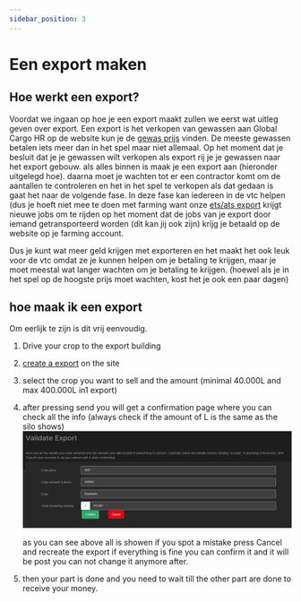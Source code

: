 ```yaml
---
sidebar_position: 3
---
```


# Een export maken

## Hoe werkt een export?

Voordat we ingaan op hoe je een export maakt zullen we eerst wat uitleg geven over export. Een export is het verkopen van gewassen aan Global Cargo HR op de website kun je de [gewas prijs](https://trucksweb.globalcargovtc.nl/farming/crops-price/) vinden. De meeste gewassen betalen iets meer dan in het spel maar niet allemaal.
Op het moment dat je besluit dat je je gewassen wilt verkopen als export rij je je gewassen naar het export gebouw. als alles binnen is maak je een export aan (hieronder uitgelegd hoe). daarna moet je wachten tot er een contractor komt om de aantallen te controleren en het in het spel te verkopen als dat gedaan is gaat het naar de volgende fase.
In deze fase kan iedereen in de vtc helpen (dus je hoeft niet mee te doen met farming want onze [ets/ats export](https://trucksweb.globalcargovtc.nl/export) krijgt nieuwe jobs om te rijden op het moment dat de jobs van je export door iemand getransporteerd worden (dit kan jij ook zijn) krijg je betaald op de website op je farming account.

Dus je kunt wat meer geld krijgen met exporteren en het maakt het ook leuk voor de vtc omdat ze je kunnen helpen om je betaling te krijgen, maar je moet meestal wat langer wachten om je betaling te krijgen. (hoewel als je in het spel op de hoogste prijs moet wachten, kost het je ook een paar dagen)

## hoe maak ik een export

Om eerlijk te zijn is dit vrij eenvoudig.

1. Drive your crop to the export building
2. [create a export](https://trucksweb.globalcargovtc.nl/farming/create-export) on the site
3. select the crop you want to sell and the amount (minimal 40.000L and max 400.000L in1 export)
4. after pressing send you will get a confirmation page where you can check all the info (always check if the amount of L is the same as the silo shows)
   ![validate export](./images/validate-export.png)

   as you can see above all is showen if you spot a mistake press Cancel and recreate the export if everything is fine you can confirm it and it will be post you can not change it anymore after.
5. then your part is done and you need to wait till the other part are done to receive your money.